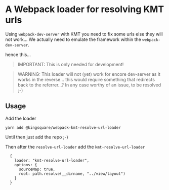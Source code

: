 # A Webpack loader for resolving KMT urls

Using `webpack-dev-server` with KMT you need to fix some urls else they will not work... We actually need to emulate the framework within the `webpack-dev-server`.

hence this... 

> IMPORTANT: This is only needed for development!

> WARNING: This loader will not (yet) work for encore dev-server as 
> it works in the reverse... this would require something
> that redirects back to the referrer...? In any case worthy of an issue, to be resolved ;-)

## Usage

Add the loader

    yarn add @kingsquare/webpack-kmt-resolve-url-loader

Until then just add the repo ;-)

Then after the `resolve-url-loader` add the `kmt-resolve-url-loader`

      {
        loader: "kmt-resolve-url-loader",
        options: {
          sourceMap: true,
          root: path.resolve(__dirname, "../view/layout")
        }
      }
